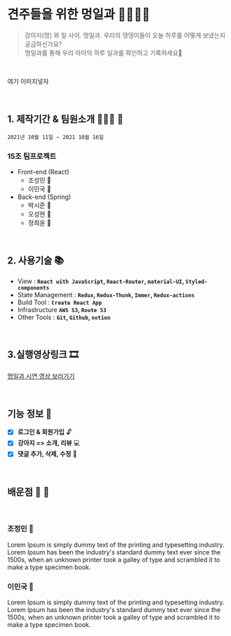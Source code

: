 # 견주들을 위한 **멍일과** 🦮🐕‍🦺🐩

> 강아지(멍) 와 일 사이. 멍일과.
> 우리의 댕댕이들이 오늘 하루를 어떻게 보냈는지 궁금하신가요?<br>
>  멍일과를 통해 우리 아이의 하루 일과를 확인하고 기록하세요🐶

<br />


여기 이미지넣자

<br />

  ## 1. 제작기간 & 팀원소개 🏃‍🏃‍♀️ 💨
   `2021년 10월 11일 ~ 2021 10월 16일`
  ### 15조 팀프로젝트
  - Front-end (React)
     - 조성민 👨
     - 이민국 🧔
  - Back-end  (Spring)
     - 박시준 🧑
     - 오성현 👦
     - 정희윤 👧

<br />
     
  ## 2. 사용기술 📚

- View : **`React with JavaScript`, `React-Router`, `material-UI`, `Styled-components`**
- State Management : **`Redux`, `Redux-Thunk`, `Immer`, `Redux-actions`**
- Build Tool : **`Create React App`**
- Infrastructure **`AWS S3`, `Route 53`**
- Other Tools : **`Git`, `Github`, `notion`**

<br />

## 3.실행영상링크 🎞
     
  [멍일과 시연 영상 보러가기](https://www.youtube.com/watch?v=Sd98UjrPmB4)
     
<br />

## 기능 정보 📃

- [x] **로그인 & 회원가입** 🔓
- [x] **강아지 => 소개, 리뷰** 💻
- [x] **댓글 추가, 삭제, 수정** 📝

<br />

## 배운점 👨 🧔

<br/>

### 조정민 👨
Lorem Ipsum is simply dummy text of the printing and typesetting industry. Lorem Ipsum has been the industry's standard dummy text ever since the 1500s, when an unknown printer took a galley of type and scrambled it to make a type specimen book.

### 이민국 🧔
Lorem Ipsum is simply dummy text of the printing and typesetting industry. Lorem Ipsum has been the industry's standard dummy text ever since the 1500s, when an unknown printer took a galley of type and scrambled it to make a type specimen book.


